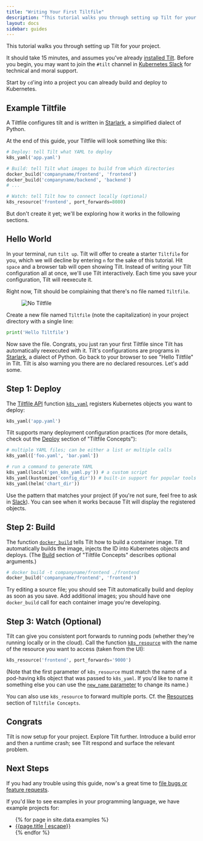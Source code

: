 ```yaml
---
title: "Writing Your First Tiltfile"
description: "This tutorial walks you through setting up Tilt for your project."
layout: docs
sidebar: guides
---
```

This tutorial walks you through setting up Tilt for your project. 

It should take 15 minutes, and assumes you've already [installed Tilt](install.html). Before you begin, you may want to join the `#tilt` channel in [Kubernetes Slack](http://slack.k8s.io) for technical and moral support.

Start by `cd`'ing into a project you can already build and deploy to Kubernetes.

## Example Tiltfile
A Tiltfile configures tilt and is written in [Starlark](https://docs.bazel.build/versions/main/skylark/language.html), a simplified dialect of Python.

At the end of this guide, your Tiltfile will look something like this:
```python
# Deploy: tell Tilt what YAML to deploy
k8s_yaml('app.yaml')

# Build: tell Tilt what images to build from which directories
docker_build('companyname/frontend', 'frontend')
docker_build('companyname/backend', 'backend')
# ...

# Watch: tell Tilt how to connect locally (optional)
k8s_resource('frontend', port_forwards=8080)
```

But don't create it yet; we'll be exploring how it works in the following sections.

## Hello World
In your terminal, run `tilt up`. Tilt will offer to create a starter `Tiltfile` for you, which we will decline by entering `n` for the sake of this tutorial. Hit `space` and a browser tab will open showing Tilt. Instead of writing your Tilt configuration all at once, we'll use Tilt interactively. Each time you save your configuration, Tilt will reexecute it.

Right now, Tilt should be complaining that there's no file named `Tiltfile`. 

<figure>
  <img src="/assets/img/no-tiltfile.png" class="no-shadow" alt="No Tiltfile">
</figure>

Create a new file named `Tiltfile` (note the capitalization) in your project directory with a single line:

```python
print('Hello Tiltfile')
```

Now save the file. Congrats, you just ran your first Tiltfile since Tilt has automatically reexecuted with it. Tilt's configurations are programs in [Starlark](https://github.com/bazelbuild/starlark#tour), a dialect of Python. Go back to your browser to see "Hello Tiltfile" in Tilt. Tilt is also warning you there are no declared resources. Let's add some.

## Step 1: Deploy
The [Tiltfile API](api.html) function [`k8s_yaml`](api.html#api.k8s_yaml) registers Kubernetes objects you want to deploy:
```python
k8s_yaml('app.yaml')
```

Tilt supports many deployment configuration practices (for more details, check out the [Deploy](tiltfile_concepts.html#deploy) section of "Tiltfile Concepts"):
```python
# multiple YAML files; can be either a list or multiple calls
k8s_yaml(['foo.yaml', 'bar.yaml'])

# run a command to generate YAML
k8s_yaml(local('gen_k8s_yaml.py')) # a custom script
k8s_yaml(kustomize('config_dir')) # built-in support for popular tools
k8s_yaml(helm('chart_dir'))
```

Use the pattern that matches your project (if you're not sure, feel free to ask in [Slack](index.html#community)). You can see when it works because Tilt will display the registered objects.

## Step 2: Build
The function [`docker_build`](api.html#api.docker_build) tells Tilt how to build a container image. Tilt automatically builds the image, injects the ID into Kubernetes objects and deploys. (The [Build](tiltfile_concepts.html#build) section of "Tiltfile Concepts" describes optional arguments.)

```python
# docker build -t companyname/frontend ./frontend
docker_build('companyname/frontend', 'frontend')
```

 Try editing a source file; you should see Tilt automatically build and deploy as soon as you save. Add additional images; you should have one `docker_build` call for each container image you're developing.

## Step 3: Watch (Optional)
Tilt can give you consistent port forwards to running pods (whether they're running locally or in the cloud). Call the function [`k8s_resource`](api.html#api.k8s_resource) with the name of the resource you want to access (taken from the UI):
```python
k8s_resource('frontend', port_forwards='9000')
```

(Note that the first parameter of `k8s_resource` must match the name of a pod-having k8s object that was passed to `k8s_yaml`. If you'd like to name it something else you can use the [`new_name` parameter](api.html#api.k8s_resource) to change its name.)

You can also use `k8s_resource` to forward multiple ports. Cf. the [Resources](tiltfile_concepts.html#resources) section of `Tiltfile Concepts`.

## Congrats

Tilt is now setup for your project. Explore Tilt further. Introduce a build error and then a runtime crash; see Tilt respond and surface the relevant problem.

## Next Steps

If you had any trouble using this guide,
now's a great time to [file bugs or feature requests](https://github.com/tilt-dev/tilt/issues).

If you'd like to see examples in your programming language, we have example projects for:

<ul>
  {% for page in site.data.examples %}
    <li><a href="/{{page.href | escape}}">{{page.title | escape}}</a></li>
  {% endfor %}
</ul>

